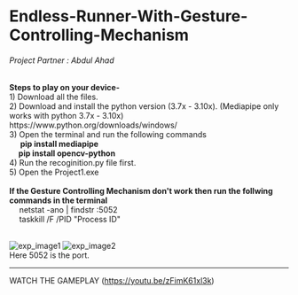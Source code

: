 # Endless-Runner-With-Gesture-Controlling-Mechanism
<h6>Project Partner : Abdul Ahad</h6>
<strong>Steps to play on your device-</strong> <br>
1) Download all the files. <br>
2) Download and install the python version (3.7x - 3.10x). (Mediapipe only works with python 3.7x - 3.10x) <br>
https://www.python.org/downloads/windows/ <br>
3) Open the terminal and run the following commands <br>
   &nbsp&nbsp&nbsp&nbsp&nbsp<strong>pip install mediapipe <br>
   &nbsp&nbsp&nbsp&nbsp&nbsppip install opencv-python </strong> <br>
4) Run the recoginition.py file first. <br>
5) Open the Project1.exe <br>

<br>
<strong> If the Gesture Controlling Mechanism don't work then run the follwing commands in the terminal </strong> <br>
&emsp; netstat -ano | findstr :5052 <br>
&emsp; taskkill /F /PID "Process ID" <br><br>

![exp_image1](https://user-images.githubusercontent.com/108063755/221208985-f3203616-ccbe-4655-9ec5-7ab30e85f983.png)
![exp_image2](https://user-images.githubusercontent.com/108063755/221209008-cde32cec-a972-461e-aca0-4d1cd6da3672.png) <br>
Here 5052 is the port.

---------------------------------------------------------------------------
WATCH THE GAMEPLAY
(https://youtu.be/zFimK61xl3k)
